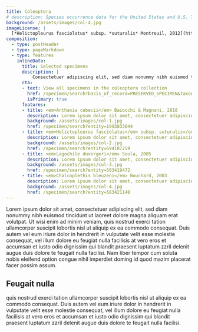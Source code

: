 ```yaml
---
title: Coleoptera
# description: Species occurrence data for the United States and U.S. Territories.
background: /assets/images/col-4.jpg
imageLicense: |
  [*Helictopleurus fasciolatus* subsp. *suturalis* Montreuil, 2012](https://beaty-biodiversity-museum.hp.gbif-staging.org/specimen/search?entity=694187259) Collected in Madagascar, Antoine Mantilleri licensed under [CC-BY-4.0](http://creativecommons.org/licenses/by-nc-nd/4.0)
composition:
  - type: postHeader
  - type: pageMarkdown
  - type: features
    inlineData:
      title: Selected specimens
      description: |
          Consectetuer adipiscing elit, sed diam nonummy nibh euismod tincidunt ut laoreet dolore magna aliquam erat volutpat. 
      cta:
      - text: View all specimens in the coleoptera collection
        href: /specimen/search?basis_of_record=PRESERVED_SPECIMEN&taxonKey=1470
        isPrimary: true
      features: 
      - title: <em>Anthaxia cebecii</em> Baiocchi & Magnani, 2018
        description: Lorem ipsum dolor sit amet, consectetuer adipiscing elit, sed diam nonummy nibh euismod.
        background: /assets/images/col-1.jpg 
        href: /specimen/search?entity=1993833044
      - title: <em>Helictopleurus fasciolatus</em> subsp. suturalis</em> Montreuil, 2012
        description: Lorem ipsum dolor sit amet, consectetuer adipiscing elit, sed diam nonummy nibh euismod.
        background: /assets/images/col-2.jpg
        href: /specimen/search?entity=694187259
      - title: <em>Lagochile duvergeri</em> Soula, 2005
        description: Lorem ipsum dolor sit amet, consectetuer adipiscing elit, sed diam nonummy nibh euismod.
        background: /assets/images/col-3.jpg
        href: /specimen/search?entity=583419472
      - title: <em>Chalcoplethis bleuzeni</em> Bouchard, 2003
        description: Lorem ipsum dolor sit amet, consectetuer adipiscing elit, sed diam nonummy nibh euismod.
        background: /assets/images/col-4.jpg
        href: /specimen/search?entity=583421140
---
```


Lorem ipsum dolor sit amet, consectetuer adipiscing elit, sed diam nonummy nibh euismod tincidunt ut laoreet dolore magna aliquam erat volutpat. Ut wisi enim ad minim veniam, quis nostrud exerci tation ullamcorper suscipit lobortis nisl ut aliquip ex ea commodo consequat. Duis autem vel eum iriure dolor in hendrerit in vulputate velit esse molestie consequat, vel illum dolore eu feugiat nulla facilisis at vero eros et accumsan et iusto odio dignissim qui blandit praesent luptatum zzril delenit augue duis dolore te feugait nulla facilisi. Nam liber tempor cum soluta nobis eleifend option congue nihil imperdiet doming id quod mazim placerat facer possim assum. 

## Feugait nulla
quis nostrud exerci tation ullamcorper suscipit lobortis nisl ut aliquip ex ea commodo consequat. Duis autem vel eum iriure dolor in hendrerit in vulputate velit esse molestie consequat, vel illum dolore eu feugiat nulla facilisis at vero eros et accumsan et iusto odio dignissim qui blandit praesent luptatum zzril delenit augue duis dolore te feugait nulla facilisi.
